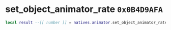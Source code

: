 # set_object_animator_rate `0x0B4D9AFA`

```lua
local result --[[ number ]] = natives.animator.set_object_animator_rate(_unk0 --[[ number ]], _unk1 --[[ number ]])
```
